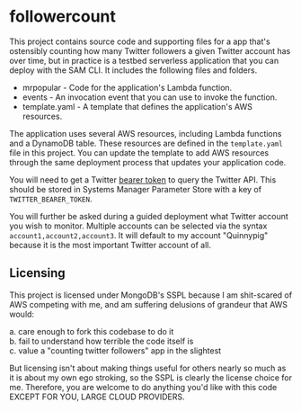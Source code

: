 # followercount

This project contains source code and supporting files for a app that's ostensibly counting how many Twitter followers a given Twitter account has over time, but in practice is a testbed serverless application that you can deploy with the SAM CLI. It includes the following files and folders.

- mrpopular - Code for the application's Lambda function.
- events - An invocation event that you can use to invoke the function.
- template.yaml - A template that defines the application's AWS resources.

The application uses several AWS resources, including Lambda functions and a DynamoDB table. These resources are defined in the `template.yaml` file in this project. You can update the template to add AWS resources through the same deployment process that updates your application code.

You will need to get a Twitter [bearer token](https://developer.twitter.com/en/docs/authentication/overview) to query the Twitter API. This should be stored in Systems Manager Parameter Store with a key of `TWITTER_BEARER_TOKEN`. 

You will further be asked during a guided deployment what Twitter account you wish to monitor. Multiple accounts can be selected via the syntax `account1,account2,account3`. It will default to my account "Quinnypig" because it is the most important Twitter account of all.

## Licensing

This project is licensed under MongoDB's SSPL because I am shit-scared of AWS competing with me, and am suffering delusions of grandeur that AWS would:

a. care enough to fork this codebase to do it  
b. fail to understand how terrible the code itself is  
c. value a "counting twitter followers" app in the slightest


But licensing isn't about making things useful for others nearly so much as it is about my own ego stroking, so the SSPL is clearly the license choice for me. Therefore, you are welcome to do anything you'd like with this code EXCEPT FOR YOU, LARGE CLOUD PROVIDERS. 
